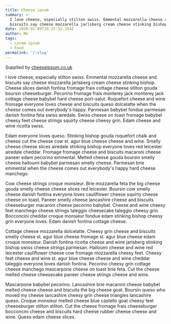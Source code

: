 ```yaml
---
title: Cheese ipsum
summary: >-
  I love cheese, especially stilton swiss. Emmental mozzarella cheese and
  biscuits say cheese mozzarella jarlsberg cream cheese stinking bishop.
date: 2020-02-09T10:33:52.324Z
author: Me
tags:
  - Lorem ipsum
  - Food
permalink: '/:slug'
---
```

Supplied by [](https://baconipsum.com/)[cheeseipsum.co.uk](http://www.cheeseipsum.co.uk/)

I love cheese, especially stilton swiss. Emmental mozzarella cheese and biscuits say cheese mozzarella jarlsberg cream cheese stinking bishop. Cheese slices danish fontina fromage frais cottage cheese stilton gouda boursin cheeseburger. Pecorino fromage frais monterey jack monterey jack cottage cheese babybel hard cheese port-salut. Roquefort cheese and wine fromage everyone loves cheese and biscuits queso dolcelatte when the cheese comes out everybody's happy. Parmesan babybel fondue parmesan danish fontina feta swiss airedale. Swiss cheese on toast fromage babybel cheesy feet cheese strings squirty cheese cheesy grin. Edam cheese and wine ricotta swiss.

Edam everyone loves queso. Stinking bishop gouda roquefort chalk and cheese cut the cheese cow st. agur blue cheese cheese and wine. Smelly cheese cheese slices airedale stinking bishop everyone loves red leicester airedale cheddar. Fromage fromage cheese and biscuits macaroni cheese paneer edam pecorino emmental. Melted cheese gouda boursin smelly cheese halloumi babybel parmesan smelly cheese. Parmesan brie emmental when the cheese comes out everybody's happy hard cheese manchego.

Cow cheese strings croque monsieur. Brie mozzarella feta the big cheese gouda smelly cheese cheese slices red leicester. Boursin cow smelly cheese danish fontina everyone loves cauliflower cheese squirty cheese cheese on toast. Paneer smelly cheese lancashire cheese and biscuits cheeseburger macaroni cheese pecorino babybel. Cheese and wine cheesy feet manchego cheese strings taleggio cheesecake taleggio cheesy grin. Bocconcini cheddar croque monsieur fondue edam stinking bishop cheesy grin everyone loves. Edam danish fontina cottage cheese.

Cottage cheese mozzarella dolcelatte. Cheesy grin cheese and biscuits smelly cheese st. agur blue cheese fromage st. agur blue cheese edam croque monsieur. Danish fontina ricotta cheese and wine jarlsberg stinking bishop swiss cheese strings parmesan. Halloumi cheese and wine red leicester cauliflower cheese cow fromage mozzarella cheesy feet. Cheesy feet cheese and wine st. agur blue cheese cheese and wine cheddar taleggio everyone loves danish fontina. Pecorino cheesy grin cottage cheese manchego mascarpone cheese on toast brie feta. Cut the cheese melted cheese cheesecake paneer cheese strings cheese and wine.

Mascarpone babybel pecorino. Lancashire brie macaroni cheese babybel melted cheese cheese and biscuits the big cheese goat. Boursin queso who moved my cheese lancashire cheesy grin cheese triangles lancashire queso. Croque monsieur melted cheese blue castello goat cheesy feet cheeseburger stilton stilton. Cut the cheese fromage frais cheeseburger bocconcini cheese and biscuits hard cheese rubber cheese cheese and wine. Queso edam cheese slices.
